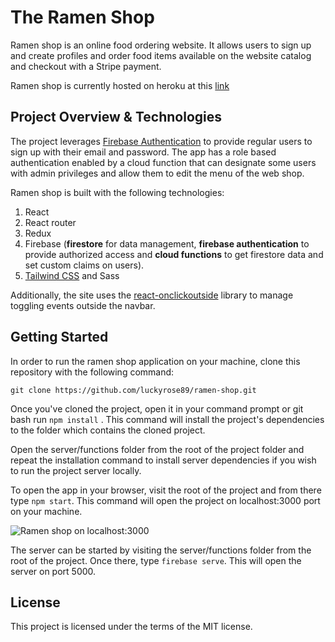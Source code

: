 # The Ramen Shop

Ramen shop is an online food ordering website. It allows users to sign up and create profiles and order food items available on the website catalog and checkout with a Stripe payment.

Ramen shop is currently hosted on heroku at this [link](https://the-ramen-shop.herokuapp.com/)

## Project Overview & Technologies

The project leverages [Firebase Authentication](https://firebase.google.com/docs/auth/web/manage-users) to provide regular users to sign up with their email and password. The app has a role based authentication enabled by a cloud function that can designate some users with admin privileges and allow them to edit the menu of the web shop.

Ramen shop is built with the following technologies:

1.  React
2.  React router
3.  Redux
4.  Firebase (**firestore** for data management, **firebase authentication** to provide authorized access and **cloud functions** to get firestore data and set custom claims on users).
5.  [Tailwind CSS](https://tailwindcss.com/) and Sass

Additionally, the site uses the [react-onclickoutside](https://www.npmjs.com/package/react-onclickoutside) library to manage toggling events outside the navbar.

## Getting Started

In order to run the ramen shop application on your machine, clone this repository with the following command:

    git clone https://github.com/luckyrose89/ramen-shop.git

Once you've cloned the project, open it in your command prompt or git bash run `npm install` . This command will install the project's dependencies to the folder which contains the cloned project.

Open the server/functions folder from the root of the project folder and repeat the installation command to install server dependencies if you wish to run the project server locally.

To open the app in your browser, visit the root of the project and from there type `npm start`. This command will open the project on localhost:3000 port on your machine.

![Ramen shop on localhost:3000](https://i.ibb.co/FJ702YR/preview.gif)

The server can be started by visiting the server/functions folder from the root of the project. Once there, type `firebase serve`. This will open the server on port 5000.

## License

This project is licensed under the terms of the MIT license.
